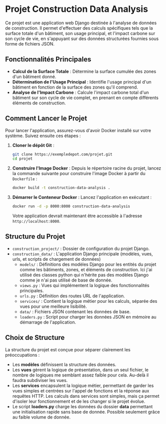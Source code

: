
# Projet Construction Data Analysis

Ce projet est une application web Django destinée à l'analyse de données de construction. Il permet d'effectuer des calculs spécifiques tels que la surface totale d'un bâtiment, son usage principal, et l'impact carbone sur son cycle de vie, en s'appuyant sur des données structurées fournies sous forme de fichiers JSON.

## Fonctionnalités Principales

- **Calcul de la Surface Totale** : Détermine la surface cumulée des zones d'un bâtiment donné.
- **Détermination de l'Usage Principal** : Identifie l'usage principal d'un bâtiment en fonction de la surface des zones qu'il comprend.
- **Analyse de l'Impact Carbone** : Calcule l'impact carbone total d'un bâtiment sur son cycle de vie complet, en prenant en compte différents éléments de construction.

## Comment Lancer le Projet

Pour lancer l'application, assurez-vous d'avoir Docker installé sur votre système. Suivez ensuite ces étapes :

1. **Cloner le dépôt Git** :
   ```bash
   git clone https://exempledepot.com/projet.git
   cd projet
   ```

2. **Construire l'Image Docker** :
   Depuis le répertoire racine du projet, lancez la commande suivante pour construire l'image Docker à partir du `Dockerfile` :
   ```bash
   docker build -t construction-data-analysis .
   ```

3. **Démarrer le Conteneur Docker** :
   Lancez l'application en exécutant :
   ```bash
   docker run -d -p 8000:8000 construction-data-analysis
   ```
   Votre application devrait maintenant être accessible à l'adresse `http://localhost:8000`.

## Structure du Projet

- `construction_project/` : Dossier de configuration du projet Django.
- `construction_data/` : L'application Django principale (modèles, vues, urls, et scripts de chargement de données)
  - `models/` : Définitions des modèles Django pour les entités du projet comme les bâtiments, zones, et éléments de construction. Ici j'ai utilisé des classes python qui n'hérite pas des modèles Django comme je n'ai pas utilisé de base de donnée.
  - `views.py` : Vues qui implémentent la logique des fonctionnalités principales.
  - `urls.py` : Définition des routes URL de l'application.
  - `services/` : Contient la logique métier pour les calculs, séparée des vues pour une meilleure lisibilité.
  - `data/` : Fichiers JSON contenant les données de base.
  - `loaders.py` : Script pour charger les données JSON en mémoire au démarrage de l'application.

## Choix de Structure

La structure du projet est conçue pour séparer clairement les préoccupations :

- Les **modèles** définissent la structure des données.
- Les **vues** gèrent la logique de présentation, dans un seul fichier, le nombre de logiques me semblant assez faible pour cela. Au-delà il faudra subdiviser les vues.
- Les **services** encapsulent la logique métier, permettant de garder les vues simples et centrées sur l'appel de fonctions et la réponse aux requêtes HTTP. Les calculs dans services sont simples, mais ça permet d'isoler leur fonctionnement et de les changer si le projet évolue.
- Le script **loaders.py** charge les données du dossier **data** permettant une initialisation rapide sans base de donnée. Possible seulement grâce au faible volume de donnée.

